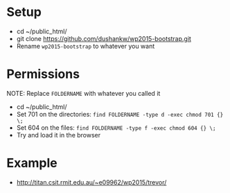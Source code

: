 Setup
=====
* cd ~/public_html/
* git clone https://github.com/dushankw/wp2015-bootstrap.git
* Rename `wp2015-bootstrap` to whatever you want

Permissions
=====
NOTE: Replace `FOLDERNAME` with whatever you called it

* cd ~/public_html/
* Set 701 on the directories: `find FOLDERNAME -type d -exec chmod 701 {} \;`
* Set 604 on the files: `find FOLDERNAME -type f -exec chmod 604 {} \;`
* Try and load it in the browser

Example
=====
* http://titan.csit.rmit.edu.au/~e09962/wp2015/trevor/
